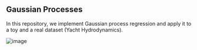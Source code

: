 ## Gaussian Processes

In this repository, we implement Gaussian process regression and apply it to a toy and a real dataset (Yacht Hydrodynamics).


![image](https://user-images.githubusercontent.com/85687148/126000259-c08e1a13-e69f-4a6c-b963-4bc81257623b.png)
